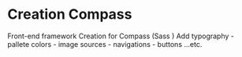 
Creation Compass
=====================================================
Front-end framework  Creation for Compass  (Sass )
Add typography - pallete colors - image sources - navigations - buttons ...etc.
